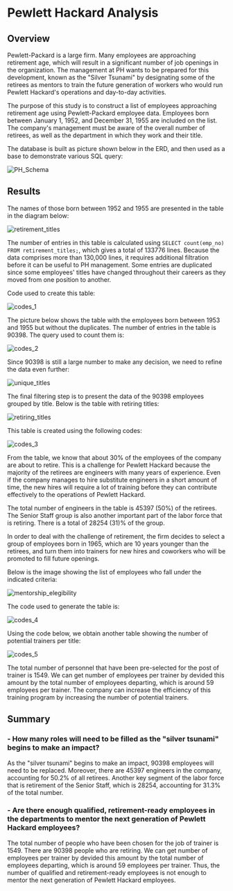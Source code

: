 # Pewlett Hackard Analysis
 



## Overview

Pewlett-Packard is a large firm. Many employees are approaching retirement age, which will result in a significant number of job openings in the organization. The management at PH wants to be prepared for this development, known as the "Silver Tsunami" by designating some of the retirees as mentors to train the future generation of workers who would run Pewlett Hackard's operations and day-to-day activities.


The purpose of this study is to construct a list of employees approaching retirement age using Pewlett-Packard employee data. Employees born between January 1, 1952, and December 31, 1955 are included on the list. The company's management must be aware of the overall number of retirees, as well as the department in which they work and their title.


 The database is built as picture shown below in the ERD, and then used as a base to demonstrate various SQL query:

![PH_Schema](Images/PH_Schema.png)




## Results


The names of those born between 1952 and 1955 are presented in the table in the diagram below:

![retirement_titles](Images/retirement_titles.png)


The number of entries in this table is calculated using `SELECT count(emp_no) FROM retirement_titles;`, which gives a total of 133776 lines.  Because the data comprises more than 130,000 lines, it requires additional filtration before it can be useful to PH management. Some entries are duplicated since some employees' titles have changed throughout their careers as they moved from one position to another.


Code used to create this table:

![codes_1](Images/codes_1.png)




The picture below shows the table with the employees born between 1953 and 1955 but without the duplicates.  The number of entries in the table is 90398.  The query used to count them is:

![codes_2](Images/codes_2.png)


Since 90398 is still a large number to make any decision, we need to refine the data even further:

![unique_titles](Images/unique_titles.png)




The final filtering step is to present the data of the 90398 employees grouped by title. Below is the table with retiring titles:

![retiring_titles](Images/retiring_titles.png)


This table is created using the following codes:

![codes_3](Images/codes_3.png)


From the table, we know that about 30% of the employees of the company are about to retire. This is a challenge for Pewlett Hackard because the majority of the retirees are engineers with many years of experience. Even if the company manages to hire substitute engineers in a short amount of time, the new hires will require a lot of training before they can contribute effectively to the operations of Pewlett Hackard.


The total number of engineers in the table is 45397 (50%) of the retirees. The Senior Staff group is also another important part of the labor force that is retiring. There is a total of 28254 (31)% of the group. 




In order to deal with the challenge of retirement, the firm decides to select a group of employees born in 1965, which are 10 years younger than the retirees, and turn them into trainers for new hires and coworkers who will be promoted to fill future openings.


Below is the image showing the list of employees who fall under the indicated criteria:

![mentorship_elegibility](Images/mentorship_elegibility.png)


The code used to generate the table is:

![codes_4](Images/codes_4.png)


Using the code below, we obtain another table showing the number of potential trainers per title:

![codes_5](Images/codes_5.png)


The total number of personnel that have been pre-selected for the post of trainer is 1549. We can get number of employees per trainer by devided this amount by the total number of employees departing, which is around 59 employees per trainer. The company can increase the efficiency of this training program by increasing the number of potential trainers.




## Summary


### - How many roles will need to be filled as the "silver tsunami" begins to make an impact?

As the "silver tsunami" begins to make an impact, 90398 employees will need to be replaced. Moreover, there are 45397 engineers in the company, accounting for 50.2% of all retirees. Another key segment of the labor force that is retirement of the Senior Staff, which is 28254, accounting for 31.3% of the total number.




### - Are there enough qualified, retirement-ready employees in the departments to mentor the next generation of Pewlett Hackard employees?

The total number of people who have been chosen for the job of trainer is 1549. There are 90398 people who are retiring.  We can get number of employees per trainer by devided this amount by the total number of employees departing, which is around 59 employees per trainer. Thus, the number of qualified and retirement-ready employees is not enough to mentor the next generation of Pewlett Hackard employees.

